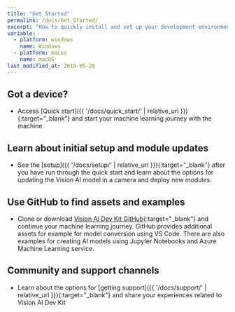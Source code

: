 ```yaml
---
title: "Get Started"
permalink: /docs/Get_Started/
excerpt: "How to quickly install and set up your development environment to use the Vision AI DevKit."
variable:
  - platform: windows
    name: Windows
  - platform: macos
    name: macOS
last_modified_at: 2019-05-28
---
```


## Got a device?

- Access [Quick start]({{ '/docs/quick_start/' | relative_url }}){:target="_blank"} and start your machine learning journey with the machine

## Learn about initial setup and module updates

- See the [setup]({{ '/docs/setup/' | relative_url }}){:target="_blank"} after you have run through the quick start and learn about the options for updating the Vision AI model in a camera and deploy new modules.

## Use GitHub to find assets and examples

- Clone or download [Vision AI Dev Kit GitHub](https://github.com/Microsoft/vision-ai-developer-kit){:target="_blank"} and continue your machine learning journey. GitHub provides additional assets for example for model conversion using VS Code. There are also examples for creating AI models using Jupyter Notebooks and Azure Machine Learning service.

## Community and support channels

- Learn about the options for [getting support]({{ '/docs/support/' | relative_url }}){:target="_blank"} and share your experiences related to Vision AI Dev Kit

